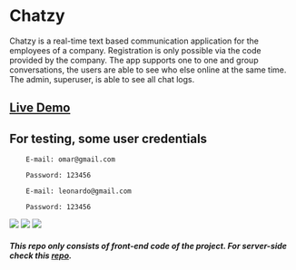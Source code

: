 # Chatzy

Chatzy is a real-time text based communication application for the employees of a company.
Registration is only possible via the code provided by the company.
The app supports one to one and group conversations, the users are able to see who else online at the same time. The admin, superuser, is able to see all chat logs.

## [Live Demo](https://chatzyapp.netlify.app/)

## For testing, some user credentials

        E-mail: omar@gmail.com

        Password: 123456

        E-mail: leonardo@gmail.com
		
		Password: 123456

![](https://i.imgur.com/Usabk4L.png)
![](https://i.imgur.com/iq1a3dU.png)
![](https://i.imgur.com/Ua29Ymn.png)

##### This repo only consists of front-end code of the project. For server-side check this [repo](https://github.com/muhammedsedef/Chat-App).